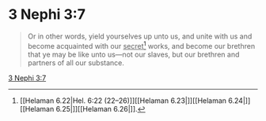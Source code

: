 # 3 Nephi 3:7

> Or in other words, yield yourselves up unto us, and unite with us and become acquainted with our <u>secret</u>[^a] works, and become our brethren that ye may be like unto us—not our slaves, but our brethren and partners of all our substance.

[3 Nephi 3:7](https://www.churchofjesuschrist.org/study/scriptures/bofm/3-ne/3?lang=eng&id=p7#p7)


[^a]: [[Helaman 6.22|Hel. 6:22 (22–26)]][[Helaman 6.23|]][[Helaman 6.24|]][[Helaman 6.25|]][[Helaman 6.26|]].  
